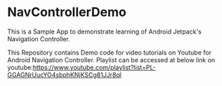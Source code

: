 # NavControllerDemo

This is a Sample App to demonstrate learning of Android Jetpack's Navigation Controller.

This Repository contains Demo code for video tutorials on Youtube for Android Navigation Controller. Playlist can be accessed at below link on youtube:https://www.youtube.com/playlist?list=PL-GGAGNrUucYO4sbphKNjKSCg81JJr8ql

